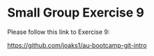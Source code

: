 # Small Group Exercise 9

Please follow this link to Exercise 9:

<https://github.com/joaks1/au-bootcamp-git-intro>
